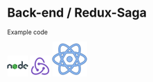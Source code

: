 # Back-end / Redux-Saga
Example code

![Redux](https://github.com/site50/b_e_redux/blob/main/icons8-nodejs-48.png)
![Redux](https://github.com/site50/b_e_redux/blob/main/icons8-redux-48.png)
![Redux](https://github.com/site50/b_e_redux/blob/main/icons8-%D1%80%D0%B5%D0%B0%D0%BA%D1%86%D0%B8%D1%8F-80.png)
